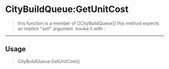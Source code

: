 # CityBuildQueue:GetUnitCost
> this function is a member of [[CityBuildQueue]]
> this method expects an implicit "self" argument. invoke it with `:`
-----
## Usage
> CityBuildQueue:GetUnitCost()
